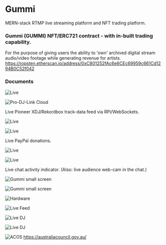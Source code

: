 # Gummi
MERN-stack RTMP live streaming platform and NFT trading platform.

### Gummi (GUMMI) NFT/ERC721 contract - with in-built trading capability.
For the purpose of giving users the ability to 'own' archived digital stream audio/video footage while generating revenue for artists.
https://ropsten.etherscan.io/address/0xC801252fAc6e6CEc69959c661Cd1294B0C52f042

### Documents
![Live](https://github.com/jeremygit/Gummi/blob/main/assets/6bb7f7c6369748489526a999b1240f59.gif?raw=true)

![Pro-DJ-Link Cloud](https://github.com/jeremygit/Gummi/blob/main/assets/pro-dj-link-dataflow.png?raw=true)

Live Pioneer XDJ/Rekordbox track-data feed via RPi/WebSockets.

![Live](https://github.com/jeremygit/Gummi/blob/main/assets/3d372e890d534f49963cd80fd08a55b6.gif?raw=true)

![Live](https://github.com/jeremygit/Gummi/blob/main/assets/0c15f0b49e90440ab0c56982adaad6fd.gif?raw=true)

Live PayPal donations.

![Live](https://github.com/jeremygit/Gummi/blob/main/assets//b104d6ad61ec4cf4b8b2b49b9c7d86ed.gif?raw=true)

![Live](https://github.com/jeremygit/Gummi/blob/main/assets//8c0d888f32b446d6a235efbe42de05f8.gif?raw=true)

Live chat activity indicator. (Also: live audience web-cam in the chat.)

![Gummi small screen](https://github.com/jeremygit/Gummi/blob/main/assets/0DCE0249-4D22-4542-AEF3-3687E3AA6182.JPG?raw=true "Gummi small screen")

![Gummi small screen](https://github.com/jeremygit/Gummi/blob/main/assets/8CDB564A-6AD3-42D9-835B-B7F5429904B9.JPG?raw=true "Gummi small screen")

![Hardware](https://github.com/jeremygit/Gummi/blob/main/assets/C04DC246-A59A-4E10-B7D0-AA248FFA0E19.JPG?raw=true)

![Live Feed](https://github.com/jeremygit/Gummi/blob/main/assets/6b6b376663114c039ba323ed382ae7c0.gif?raw=true)

![Live DJ](https://github.com/jeremygit/Gummi/blob/main/assets/A2CA3613-152B-41EB-AF02-6A70A0368C2C.JPG?raw=true)

![Live DJ](https://github.com/jeremygit/Gummi/blob/main/assets/DFC22682-1A67-4C3A-A721-6B6737805653.jpg?raw=true)

![ACOS](https://github.com/jeremygit/Gummi/blob/main/assets/aca_logo_horizontal_small_rgb-543223f8c880e.jpeg?raw=true)
https://australiacouncil.gov.au/
